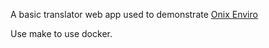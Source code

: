 A basic translator web app used to demonstrate [Onix Enviro](https://onixtech.org/)

Use make to use docker.
